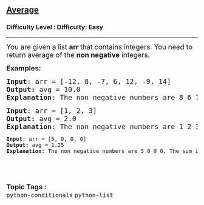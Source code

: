 <h2><a href="https://www.geeksforgeeks.org/problems/average-1598856895/1&selectedLang=python3">Average</a></h2><h3>Difficulty Level : Difficulty: Easy</h3><hr><div class="problems_problem_content__Xm_eO"><p><span style="font-size: 18px;">You are given a list <strong>arr </strong>that contains integers. You need to return average of the <strong>non negative</strong> integers.</span></p>
<p><span style="font-size: 18px;"><strong>Examples:</strong></span> <span style="font-size: 18px;"><strong> </strong></span></p>
<pre><span style="font-size: 18px;"><strong>Input</strong>: arr = [-12, 8, -7, 6, 12, -9, 14]
<strong>Output: </strong>avg = 10.0
<strong>Explanation</strong>: The non negative numbers are 8 6 12 14. The sum is 8+6+12+14 = 40, Average = 40/4 = 10.0
</span></pre>
<pre><span style="font-size: 18px;"><strong>Input</strong>: arr = [1, 2, 3]
<strong>Output: </strong>avg = 2.0
<strong>Explanation</strong>: The non negative numbers are 1 2 3. The sum is 1+2+3 = 6, Average = 6/3 = 2.0<br></span></pre>
<pre><strong>Input</strong>: arr = [5, 0, 0, 0]
<strong>Output: </strong>avg = 1.25
<strong>Explanation</strong>: The non negative numbers are 5 0 0 0. The sum is 5+0+0+0 = 5, Average = 5/4 = 1.25</pre>
<p>&nbsp;</p></div><br><p><span style=font-size:18px><strong>Topic Tags : </strong><br><code>python-conditionals</code>&nbsp;<code>python-list</code>&nbsp;